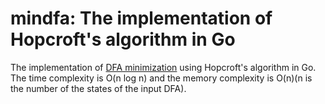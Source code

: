 # mindfa: The implementation of Hopcroft's algorithm in Go

The implementation of [DFA minimization](https://en.wikipedia.org/wiki/DFA_minimization) using Hopcroft's algorithm in Go. The time complexity is O(n log n) and the memory complexity is O(n)(n is the number of the states of the input DFA).
